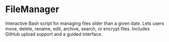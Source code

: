 # FileManager
Interactive Bash script for managing files older than a given date. Lets users move, delete, rename, edit, archive, search, or encrypt files. Includes GitHub upload support and a guided interface.

